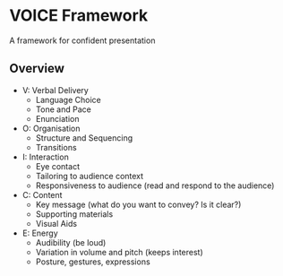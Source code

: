 # VOICE Framework

A framework for confident presentation

## Overview

- V: Verbal Delivery
    - Language Choice
    - Tone and Pace
    - Enunciation
- O: Organisation
    - Structure and Sequencing
    - Transitions
- I: Interaction
    - Eye contact
    - Tailoring to audience context
    - Responsiveness to audience (read and respond to the audience)
- C: Content
    - Key message (what do you want to convey? Is it clear?)
    - Supporting materials
    - Visual Aids
- E: Energy
    - Audibility (be loud)
    - Variation in volume and pitch (keeps interest)
    - Posture, gestures, expressions

